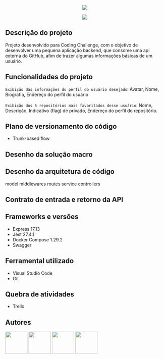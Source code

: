 <p align = "center">
 <img src = "https://user-images.githubusercontent.com/100810006/162290596-3c47a4f8-d3f5-4f06-aca2-1b79cb3de5f5.png"/>
</p>
<p align = "center">
 <img src ="http://img.shields.io/static/v1?label=STATUS&message=EM%20DESENVOLVIMENTO&color=GREEN&style=for-the-badge"/>
</p> 

## Descrição do projeto

Projeto desenvolvido para Coding Challenge, com o objetivo de desenvolver uma pequena aplicação backend, que consome uma api externa do GitHub, afim de trazer algumas informações básicas de um usuário.

## Funcionalidades do projeto

`Exibição das informações do perfil do usuário desejado`: Avatar, Nome, Biografia, Endereço do perfil do usuário <br><br>
`Exibição dos 5 repositórios mais favoritados desse usuário`:  Nome, Descrição, Indicativo (flag) de privado, Endereço do perfil do repositório. 

## Plano de versionamento do código

* Trunk-based flow

## Desenho da solução macro


## Desenho da arquitetura de código

model
middlewares
routes
service
controllers

## Contrato de entrada e retorno da API




## Frameworks e versões

* Express 17.13
* Jest 27.4.1
* Docker Compose 1.29.2
* Swagger 

## Ferramental utilizado

* Visual Studio Code
* Git

## Quebra de atividades

* Trello
## Autores
<div align="left">
<img src="https://user-images.githubusercontent.com/100810006/162437438-990b57f6-bc42-4858-adae-dca940c4c82a.jpg" width=70 border-radius=50/>
<img src="https://user-images.githubusercontent.com/100810006/162437486-66b4dc5b-38ab-40f2-a31b-6c1d5dc11be5.jpg" width=70/>
<img src="https://user-images.githubusercontent.com/100810006/162437504-b4079c6c-31ae-4b41-96c6-d8084d7d9c1a.jpg" width=70/>
<img src="https://user-images.githubusercontent.com/100810006/162437515-a3d98e59-1ee2-4e21-b312-609ef15915cd.jpg" width=70/>
</div> 
